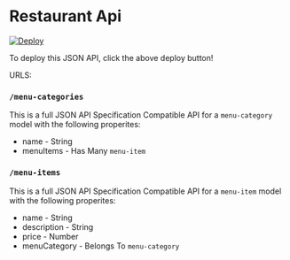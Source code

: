 # Restaurant Api

[![Deploy](https://www.herokucdn.com/deploy/button.svg)](https://heroku.com/deploy)

To deploy this JSON API, click the above deploy button!

URLS:

### `/menu-categories`

This is a full JSON API Specification Compatible API for a `menu-category` model with the following properites:

- name - String
- menuItems - Has Many `menu-item`

### `/menu-items`

This is a full JSON API Specification Compatible API for a `menu-item` model with the following properites:

- name - String
- description - String
- price - Number
- menuCategory - Belongs To `menu-category`
